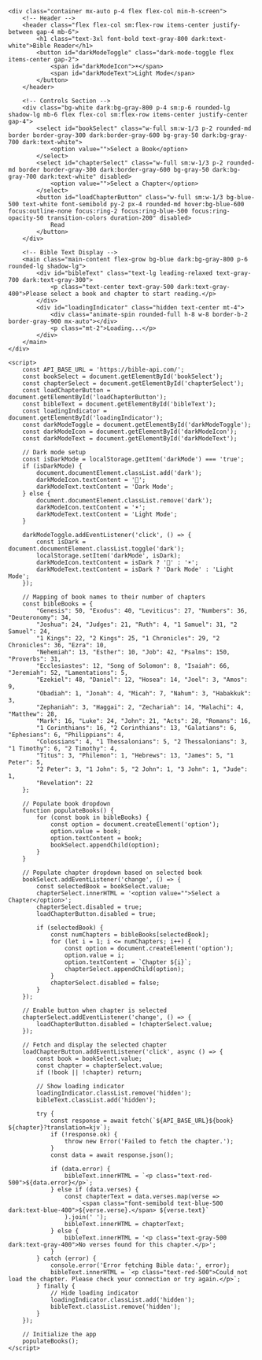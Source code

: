 <!DOCTYPE html>
<html lang="en" class="bg-gray-100 dark:bg-gray-900">
<head>
    <meta charset="UTF-8">
    <meta name="viewport" content="width=device-width, initial-scale=1.0">
    <title>Bible App</title>
    <link rel="preconnect" href="https://fonts.googleapis.com">
    <link rel="preconnect" href="https://fonts.gstatic.com" crossorigin>
    <link href="https://fonts.googleapis.com/css2?family=Inter:wght@400;500;600;700&display=swap" rel="stylesheet">
    <script src="https://cdn.tailwindcss.com"></script>
    <style>
        body {
            font-family: 'Inter', sans-serif;
            transition: background-color 0.3s ease;
        }
        .container {
            max-width: 800px;
        }
        .text-content {
            white-space: pre-wrap;
        }
        .dark-mode-toggle {
            cursor: pointer;
            padding: 8px 12px;
            border-radius: 9999px;
            background-color: #e5e7eb;
            color: #1f2937;
            border: none;
            outline: none;
            transition: background-color 0.3s ease, transform 0.2s ease;
        }
        .dark-mode-toggle:hover {
            transform: scale(1.05);
        }
        .dark .dark-mode-toggle {
            background-color: #374151;
            color: #d1d5db;
        }
        select, input, button {
            transition: all 0.2s ease-in-out;
        }
        .main-content {
            max-height: calc(100vh - 180px); /* Adjust height for controls and header */
            overflow-y: auto;
        }
    </style>
</head>
<body class="dark:bg-gray-900 dark:text-gray-100">

    <div class="container mx-auto p-4 flex flex-col min-h-screen">
        <!-- Header -->
        <header class="flex flex-col sm:flex-row items-center justify-between gap-4 mb-6">
            <h1 class="text-3xl font-bold text-gray-800 dark:text-white">Bible Reader</h1>
            <button id="darkModeToggle" class="dark-mode-toggle flex items-center gap-2">
                <span id="darkModeIcon">☀️</span>
                <span id="darkModeText">Light Mode</span>
            </button>
        </header>

        <!-- Controls Section -->
        <div class="bg-white dark:bg-gray-800 p-4 sm:p-6 rounded-lg shadow-lg mb-6 flex flex-col sm:flex-row items-center justify-center gap-4">
            <select id="bookSelect" class="w-full sm:w-1/3 p-2 rounded-md border border-gray-300 dark:border-gray-600 bg-gray-50 dark:bg-gray-700 dark:text-white">
                <option value="">Select a Book</option>
            </select>
            <select id="chapterSelect" class="w-full sm:w-1/3 p-2 rounded-md border border-gray-300 dark:border-gray-600 bg-gray-50 dark:bg-gray-700 dark:text-white" disabled>
                <option value="">Select a Chapter</option>
            </select>
            <button id="loadChapterButton" class="w-full sm:w-1/3 bg-blue-500 text-white font-semibold py-2 px-4 rounded-md hover:bg-blue-600 focus:outline-none focus:ring-2 focus:ring-blue-500 focus:ring-opacity-50 transition-colors duration-200" disabled>
                Read
            </button>
        </div>

        <!-- Bible Text Display -->
        <main class="main-content flex-grow bg-blue dark:bg-gray-800 p-6 rounded-lg shadow-lg">
            <div id="bibleText" class="text-lg leading-relaxed text-gray-700 dark:text-gray-300">
                <p class="text-center text-gray-500 dark:text-gray-400">Please select a book and chapter to start reading.</p>
            </div>
            <div id="loadingIndicator" class="hidden text-center mt-4">
                <div class="animate-spin rounded-full h-8 w-8 border-b-2 border-gray-900 mx-auto"></div>
                <p class="mt-2">Loading...</p>
            </div>
        </main>
    </div>

    <script>
        const API_BASE_URL = 'https://bible-api.com/';
        const bookSelect = document.getElementById('bookSelect');
        const chapterSelect = document.getElementById('chapterSelect');
        const loadChapterButton = document.getElementById('loadChapterButton');
        const bibleText = document.getElementById('bibleText');
        const loadingIndicator = document.getElementById('loadingIndicator');
        const darkModeToggle = document.getElementById('darkModeToggle');
        const darkModeIcon = document.getElementById('darkModeIcon');
        const darkModeText = document.getElementById('darkModeText');

        // Dark mode setup
        const isDarkMode = localStorage.getItem('darkMode') === 'true';
        if (isDarkMode) {
            document.documentElement.classList.add('dark');
            darkModeIcon.textContent = '🌙';
            darkModeText.textContent = 'Dark Mode';
        } else {
            document.documentElement.classList.remove('dark');
            darkModeIcon.textContent = '☀️';
            darkModeText.textContent = 'Light Mode';
        }

        darkModeToggle.addEventListener('click', () => {
            const isDark = document.documentElement.classList.toggle('dark');
            localStorage.setItem('darkMode', isDark);
            darkModeIcon.textContent = isDark ? '🌙' : '☀️';
            darkModeText.textContent = isDark ? 'Dark Mode' : 'Light Mode';
        });

        // Mapping of book names to their number of chapters
        const bibleBooks = {
            "Genesis": 50, "Exodus": 40, "Leviticus": 27, "Numbers": 36, "Deuteronomy": 34,
            "Joshua": 24, "Judges": 21, "Ruth": 4, "1 Samuel": 31, "2 Samuel": 24,
            "1 Kings": 22, "2 Kings": 25, "1 Chronicles": 29, "2 Chronicles": 36, "Ezra": 10,
            "Nehemiah": 13, "Esther": 10, "Job": 42, "Psalms": 150, "Proverbs": 31,
            "Ecclesiastes": 12, "Song of Solomon": 8, "Isaiah": 66, "Jeremiah": 52, "Lamentations": 5,
            "Ezekiel": 48, "Daniel": 12, "Hosea": 14, "Joel": 3, "Amos": 9,
            "Obadiah": 1, "Jonah": 4, "Micah": 7, "Nahum": 3, "Habakkuk": 3,
            "Zephaniah": 3, "Haggai": 2, "Zechariah": 14, "Malachi": 4, "Matthew": 28,
            "Mark": 16, "Luke": 24, "John": 21, "Acts": 28, "Romans": 16,
            "1 Corinthians": 16, "2 Corinthians": 13, "Galatians": 6, "Ephesians": 6, "Philippians": 4,
            "Colossians": 4, "1 Thessalonians": 5, "2 Thessalonians": 3, "1 Timothy": 6, "2 Timothy": 4,
            "Titus": 3, "Philemon": 1, "Hebrews": 13, "James": 5, "1 Peter": 5,
            "2 Peter": 3, "1 John": 5, "2 John": 1, "3 John": 1, "Jude": 1,
            "Revelation": 22
        };

        // Populate book dropdown
        function populateBooks() {
            for (const book in bibleBooks) {
                const option = document.createElement('option');
                option.value = book;
                option.textContent = book;
                bookSelect.appendChild(option);
            }
        }

        // Populate chapter dropdown based on selected book
        bookSelect.addEventListener('change', () => {
            const selectedBook = bookSelect.value;
            chapterSelect.innerHTML = '<option value="">Select a Chapter</option>';
            chapterSelect.disabled = true;
            loadChapterButton.disabled = true;

            if (selectedBook) {
                const numChapters = bibleBooks[selectedBook];
                for (let i = 1; i <= numChapters; i++) {
                    const option = document.createElement('option');
                    option.value = i;
                    option.textContent = `Chapter ${i}`;
                    chapterSelect.appendChild(option);
                }
                chapterSelect.disabled = false;
            }
        });

        // Enable button when chapter is selected
        chapterSelect.addEventListener('change', () => {
            loadChapterButton.disabled = !chapterSelect.value;
        });

        // Fetch and display the selected chapter
        loadChapterButton.addEventListener('click', async () => {
            const book = bookSelect.value;
            const chapter = chapterSelect.value;
            if (!book || !chapter) return;

            // Show loading indicator
            loadingIndicator.classList.remove('hidden');
            bibleText.classList.add('hidden');

            try {
                const response = await fetch(`${API_BASE_URL}${book} ${chapter}?translation=kjv`);
                if (!response.ok) {
                    throw new Error('Failed to fetch the chapter.');
                }
                const data = await response.json();

                if (data.error) {
                    bibleText.innerHTML = `<p class="text-red-500">${data.error}</p>`;
                } else if (data.verses) {
                    const chapterText = data.verses.map(verse =>
                        `<span class="font-semibold text-blue-500 dark:text-blue-400">${verse.verse}.</span> ${verse.text}`
                    ).join(' ');
                    bibleText.innerHTML = chapterText;
                } else {
                    bibleText.innerHTML = '<p class="text-gray-500 dark:text-gray-400">No verses found for this chapter.</p>';
                }
            } catch (error) {
                console.error('Error fetching Bible data:', error);
                bibleText.innerHTML = `<p class="text-red-500">Could not load the chapter. Please check your connection or try again.</p>`;
            } finally {
                // Hide loading indicator
                loadingIndicator.classList.add('hidden');
                bibleText.classList.remove('hidden');
            }
        });

        // Initialize the app
        populateBooks();
    </script>
</body>
</html>
